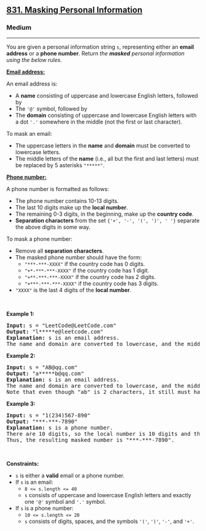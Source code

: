 <h2><a href="https://leetcode.com/problems/masking-personal-information/">831. Masking Personal Information</a></h2><h3>Medium</h3><hr><div><p>You are given a personal information string <code>s</code>, representing either an <strong>email address</strong> or a <strong>phone number</strong>. Return <em>the <strong>masked</strong> personal information using the below rules</em>.</p>

<p><u><strong>Email address:</strong></u></p>

<p>An email address is:</p>

<ul>
	<li>A <strong>name</strong> consisting of uppercase and lowercase English letters, followed by</li>
	<li>The <code>'@'</code> symbol, followed by</li>
	<li>The <strong>domain</strong> consisting of uppercase and lowercase English letters with a dot <code>'.'</code> somewhere in the middle (not the first or last character).</li>
</ul>

<p>To mask an email:</p>

<ul>
	<li>The uppercase letters in the <strong>name</strong> and <strong>domain</strong> must be converted to lowercase letters.</li>
	<li>The middle letters of the <strong>name</strong> (i.e., all but the first and last letters) must be replaced by 5 asterisks <code>"*****"</code>.</li>
</ul>

<p><u><strong>Phone number:</strong></u></p>

<p>A phone number is formatted as follows:</p>

<ul>
	<li>The phone number contains 10-13 digits.</li>
	<li>The last 10 digits make up the <strong>local number</strong>.</li>
	<li>The remaining 0-3 digits, in the beginning, make up the <strong>country code</strong>.</li>
	<li><strong>Separation characters</strong> from the set <code>{'+', '-', '(', ')', ' '}</code> separate the above digits in some way.</li>
</ul>

<p>To mask a phone number:</p>

<ul>
	<li>Remove all <strong>separation characters</strong>.</li>
	<li>The masked phone number should have the form:
	<ul>
		<li><code>"***-***-XXXX"</code> if the country code has 0 digits.</li>
		<li><code>"+*-***-***-XXXX"</code> if the country code has 1 digit.</li>
		<li><code>"+**-***-***-XXXX"</code> if the country code has 2 digits.</li>
		<li><code>"+***-***-***-XXXX"</code> if the country code has 3 digits.</li>
	</ul>
	</li>
	<li><code>"XXXX"</code> is the last 4 digits of the <strong>local number</strong>.</li>
</ul>

<p>&nbsp;</p>
<p><strong class="example">Example 1:</strong></p>

<pre style="position: relative;"><strong>Input:</strong> s = "LeetCode@LeetCode.com"
<strong>Output:</strong> "l*****e@leetcode.com"
<strong>Explanation:</strong> s is an email address.
The name and domain are converted to lowercase, and the middle of the name is replaced by 5 asterisks.
<div class="open_grepper_editor" title="Edit &amp; Save To Grepper"></div></pre>

<p><strong class="example">Example 2:</strong></p>

<pre style="position: relative;"><strong>Input:</strong> s = "AB@qq.com"
<strong>Output:</strong> "a*****b@qq.com"
<strong>Explanation:</strong> s is an email address.
The name and domain are converted to lowercase, and the middle of the name is replaced by 5 asterisks.
Note that even though "ab" is 2 characters, it still must have 5 asterisks in the middle.
<div class="open_grepper_editor" title="Edit &amp; Save To Grepper"></div></pre>

<p><strong class="example">Example 3:</strong></p>

<pre style="position: relative;"><strong>Input:</strong> s = "1(234)567-890"
<strong>Output:</strong> "***-***-7890"
<strong>Explanation:</strong> s is a phone number.
There are 10 digits, so the local number is 10 digits and the country code is 0 digits.
Thus, the resulting masked number is "***-***-7890".
<div class="open_grepper_editor" title="Edit &amp; Save To Grepper"></div></pre>

<p>&nbsp;</p>
<p><strong>Constraints:</strong></p>

<ul>
	<li><code>s</code> is either a <strong>valid</strong> email or a phone number.</li>
	<li>If <code>s</code> is an email:
	<ul>
		<li><code>8 &lt;= s.length &lt;= 40</code></li>
		<li><code>s</code> consists of uppercase and lowercase English letters and exactly one <code>'@'</code> symbol and <code>'.'</code> symbol.</li>
	</ul>
	</li>
	<li>If <code>s</code> is a phone number:
	<ul>
		<li><code>10 &lt;= s.length &lt;= 20</code></li>
		<li><code>s</code> consists of digits, spaces, and the symbols <code>'('</code>, <code>')'</code>, <code>'-'</code>, and <code>'+'</code>.</li>
	</ul>
	</li>
</ul>
</div>